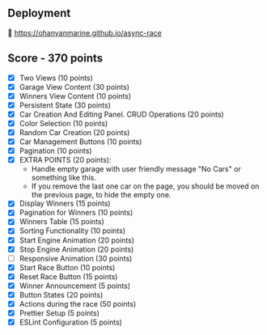 ## Deployment
🔗 https://ohanyanmarine.github.io/async-race

## Score - 370 points

- [x] Two Views (10 points)  
- [x] Garage View Content (30 points)  
- [x] Winners View Content (10 points)  
- [x] Persistent State (30 points)  
- [x] Car Creation And Editing Panel. CRUD Operations (20 points)  
- [x] Color Selection (10 points)  
- [x] Random Car Creation (20 points)  
- [x] Car Management Buttons (10 points)  
- [x] Pagination (10 points)  
- [x] EXTRA POINTS (20 points):  
  - Handle empty garage with user friendly message "No Cars" or something like this.  
  - If you remove the last one car on the page, you should be moved on the previous page, to hide the empty one.  
- [x] Display Winners (15 points)  
- [x] Pagination for Winners (10 points)  
- [x] Winners Table (15 points)  
- [x] Sorting Functionality (10 points)  
- [x] Start Engine Animation (20 points)  
- [x] Stop Engine Animation (20 points)  
- [ ] Responsive Animation (30 points)  
- [x] Start Race Button (10 points)  
- [x] Reset Race Button (15 points)  
- [x] Winner Announcement (5 points)  
- [x] Button States (20 points)  
- [x] Actions during the race (50 points)  
- [x] Prettier Setup (5 points)  
- [x] ESLint Configuration (5 points)  
